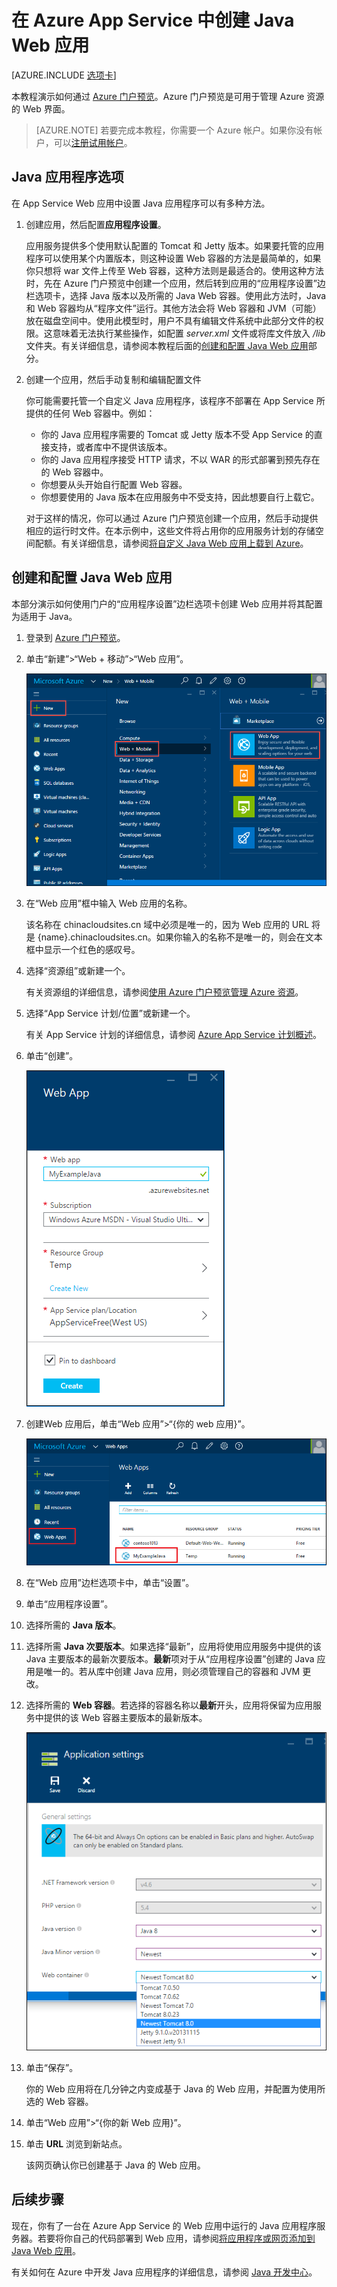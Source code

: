 <properties
	pageTitle="在 Azure App Service 中创建 Java Web 应用 | Azure"
	description="本教程演示了如何将 Java Web 应用部署到 Azure App Service。"
	services="app-service\web"
	documentationCenter="java"
	authors="rmcmurray"
	manager="wpickett"
	editor=""/>

<tags
	ms.service="app-service-web"
	ms.date="08/11/2016"
	wacn.date="09/26/2016"/>

# 在 Azure App Service 中创建 Java Web 应用

[AZURE.INCLUDE [选项卡](../../includes/app-service-web-get-started-nav-tabs.md)]

本教程演示如何通过 [Azure 门户预览][在 Azure App Service 中创建 Java Web 应用]。Azure 门户预览是可用于管理 Azure 资源的 Web 界面。

> [AZURE.NOTE] 若要完成本教程，你需要一个 Azure 帐户。如果你没有帐户，可以[注册试用帐户]。
>

## Java 应用程序选项

在 App Service Web 应用中设置 Java 应用程序可以有多种方法。

1. 创建应用，然后配置**应用程序设置**。

	应用服务提供多个使用默认配置的 Tomcat 和 Jetty 版本。如果要托管的应用程序可以使用某个内置版本，则这种设置 Web 容器的方法是最简单的，如果你只想将 war 文件上传至 Web 容器，这种方法则是最适合的。使用这种方法时，先在 Azure 门户预览中创建一个应用，然后转到应用的“应用程序设置”边栏选项卡，选择 Java 版本以及所需的 Java Web 容器。使用此方法时，Java 和 Web 容器均从“程序文件”运行。其他方法会将 Web 容器和 JVM（可能）放在磁盘空间中。使用此模型时，用户不具有编辑文件系统中此部分文件的权限。这意味着无法执行某些操作，如配置 *server.xml* 文件或将库文件放入 */lib* 文件夹。有关详细信息，请参阅本教程后面的[创建和配置 Java Web 应用](#appsettings)部分。

3. 创建一个应用，然后手动复制和编辑配置文件

	你可能需要托管一个自定义 Java 应用程序，该程序不部署在 App Service 所提供的任何 Web 容器中。例如：
	
	* 你的 Java 应用程序需要的 Tomcat 或 Jetty 版本不受 App Service 的直接支持，或者库中不提供该版本。
	* 你的 Java 应用程序接受 HTTP 请求，不以 WAR 的形式部署到预先存在的 Web 容器中。
	* 你想要从头开始自行配置 Web 容器。
	* 你想要使用的 Java 版本在应用服务中不受支持，因此想要自行上载它。

	对于这样的情况，你可以通过 Azure 门户预览创建一个应用，然后手动提供相应的运行时文件。在本示例中，这些文件将占用你的应用服务计划的存储空间配额。有关详细信息，请参阅[将自定义 Java Web 应用上载到 Azure]。

## <a name="portal" id="appsettings"></a> 创建和配置 Java Web 应用

本部分演示如何使用门户的“应用程序设置”边栏选项卡创建 Web 应用并将其配置为适用于 Java。

1. 登录到 [Azure 门户预览]。

2. 单击“新建”>“Web + 移动”>“Web 应用”。

	![新的 Web 应用][newwebapp]

4. 在“Web 应用”框中输入 Web 应用的名称。

	该名称在 chinacloudsites.cn 域中必须是唯一的，因为 Web 应用的 URL 将是 {name}.chinacloudsites.cn。如果你输入的名称不是唯一的，则会在文本框中显示一个红色的感叹号。

5. 选择“资源组”或新建一个。

	有关资源组的详细信息，请参阅[使用 Azure 门户预览管理 Azure 资源]。

6. 选择“App Service 计划/位置”或新建一个。

	有关 App Service 计划的详细信息，请参阅 [Azure App Service 计划概述]。

7. 单击“创建”。

	![创建 Web 应用][newwebapp2]
 
8. 创建Web 应用后，单击“Web 应用”>“{你的 web 应用}”。
 
	![选择 Web 应用][selectwebapp]

9. 在“Web 应用”边栏选项卡中，单击“设置”。

10. 单击“应用程序设置”。

11. 选择所需的 **Java 版本**。

12. 选择所需 **Java 次要版本**。如果选择“最新”，应用将使用应用服务中提供的该 Java 主要版本的最新次要版本。**最新**项对于从“应用程序设置”创建的 Java 应用是唯一的。若从库中创建 Java 应用，则必须管理自己的容器和 JVM 更改。

12. 选择所需的 **Web 容器**。若选择的容器名称以**最新**开头，应用将保留为应用服务中提供的该 Web 容器主要版本的最新版本。

	![Web 容器版本][versions]

13. 单击“保存”。

	你的 Web 应用将在几分钟之内变成基于 Java 的 Web 应用，并配置为使用所选的 Web 容器。

14. 单击“Web 应用”>“{你的新 Web 应用}”。

15. 单击 **URL** 浏览到新站点。

	该网页确认你已创建基于 Java 的 Web 应用。

## 后续步骤

现在，你有了一台在 Azure App Service 的 Web 应用中运行的 Java 应用程序服务器。若要将你自己的代码部署到 Web 应用，请参阅[将应用程序或网页添加到 Java Web 应用]。

有关如何在 Azure 中开发 Java 应用程序的详细信息，请参阅 [Java 开发中心]。

<!-- URL List -->

[将应用程序或网页添加到 Java Web 应用]: /documentation/articles/web-sites-java-add-app/
[Azure App Service 计划概述]: /documentation/articles/azure-web-sites-web-hosting-plans-in-depth-overview/
[Azure 门户预览]: https://portal.azure.cn/
[激活你的 Visual Studio 订户权益]: /pricing/1rmb-trial/
[注册试用帐户]: /pricing/1rmb-trial/
[Try App Service]: https://tryappservice.azure.com/
[在 Azure App Service 中创建 Java Web 应用]: /documentation/articles/app-service-changes-existing-services/
[Java 开发中心]: /develop/java/
[使用 Azure 门户预览管理 Azure 资源]: /documentation/articles/resource-group-portal/
[将自定义 Java Web 应用上载到 Azure]: /documentation/articles/web-sites-java-custom-upload/

<!-- IMG List -->

[newwebapp]: ./media/web-sites-java-get-started/newwebapp.png
[newwebapp2]: ./media/web-sites-java-get-started/newwebapp2.png
[selectwebapp]: ./media/web-sites-java-get-started/selectwebapp.png
[versions]: ./media/web-sites-java-get-started/versions.png
[newmarketplace]: ./media/web-sites-java-get-started/newmarketplace.png
[webmobilejetty]: ./media/web-sites-java-get-started/webmobilejetty.png
[jettyblade]: ./media/web-sites-java-get-started/jettyblade.png
[jettyportalcreate2]: ./media/web-sites-java-get-started/jettyportalcreate2.png
[jettyurl]: ./media/web-sites-java-get-started/jettyurl.png
[tomcat]: ./media/web-sites-java-get-started/tomcat.png
[jetty]: ./media/web-sites-java-get-started/jetty.png

<!---HONumber=Mooncake_0919_2016-->